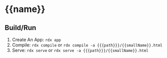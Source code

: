 # {{name}}

## Build/Run

1. Create An App: `rdx app`
1. Compile: `rdx compile` or `rdx compile -a {{{path}}}/{{smallName}}.html`
1. Serve: `rdx serve` or `rdx serve -a {{{path}}}/{{smallName}}.html`

